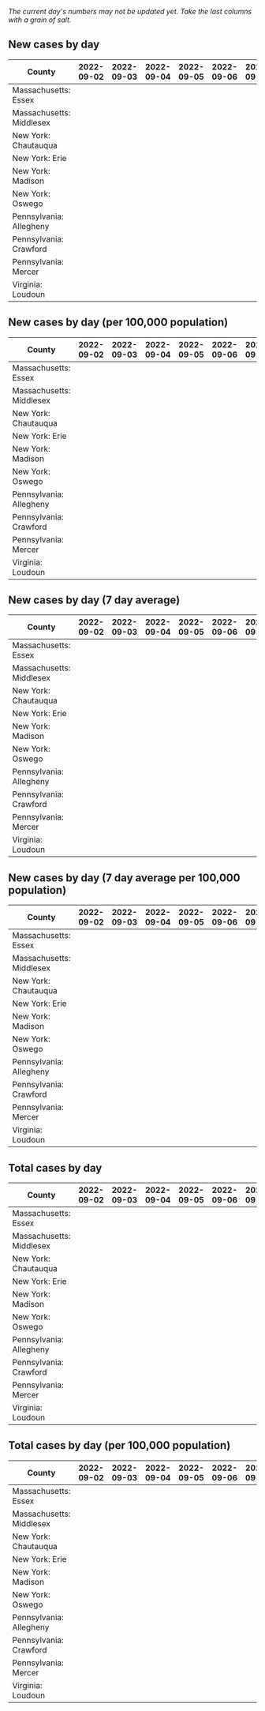 _The current day's numbers may not be updated yet. Take the last columns with a grain of salt._
## New cases by day

| County | 2022-09-02 | 2022-09-03 | 2022-09-04 | 2022-09-05 | 2022-09-06 | 2022-09-07 | 2022-09-08 |
| --- | --- | --- | --- | --- | --- | --- | --- |
| Massachusetts: Essex |  |  |  |  |  |  |  |
| Massachusetts: Middlesex |  |  |  |  |  |  |  |
| New York: Chautauqua |  |  |  |  |  |  |  |
| New York: Erie |  |  |  |  |  |  |  |
| New York: Madison |  |  |  |  |  |  |  |
| New York: Oswego |  |  |  |  |  |  |  |
| Pennsylvania: Allegheny |  |  |  |  |  |  |  |
| Pennsylvania: Crawford |  |  |  |  |  |  |  |
| Pennsylvania: Mercer |  |  |  |  |  |  |  |
| Virginia: Loudoun |  |  |  |  |  |  |  |

## New cases by day (per 100,000 population)

| County | 2022-09-02 | 2022-09-03 | 2022-09-04 | 2022-09-05 | 2022-09-06 | 2022-09-07 | 2022-09-08 |
| --- | --- | --- | --- | --- | --- | --- | --- |
| Massachusetts: Essex |  |  |  |  |  |  |  |
| Massachusetts: Middlesex |  |  |  |  |  |  |  |
| New York: Chautauqua |  |  |  |  |  |  |  |
| New York: Erie |  |  |  |  |  |  |  |
| New York: Madison |  |  |  |  |  |  |  |
| New York: Oswego |  |  |  |  |  |  |  |
| Pennsylvania: Allegheny |  |  |  |  |  |  |  |
| Pennsylvania: Crawford |  |  |  |  |  |  |  |
| Pennsylvania: Mercer |  |  |  |  |  |  |  |
| Virginia: Loudoun |  |  |  |  |  |  |  |

## New cases by day (7 day average)

| County | 2022-09-02 | 2022-09-03 | 2022-09-04 | 2022-09-05 | 2022-09-06 | 2022-09-07 | 2022-09-08 |
| --- | --- | --- | --- | --- | --- | --- | --- |
| Massachusetts: Essex |  |  |  |  |  |  |  |
| Massachusetts: Middlesex |  |  |  |  |  |  |  |
| New York: Chautauqua |  |  |  |  |  |  |  |
| New York: Erie |  |  |  |  |  |  |  |
| New York: Madison |  |  |  |  |  |  |  |
| New York: Oswego |  |  |  |  |  |  |  |
| Pennsylvania: Allegheny |  |  |  |  |  |  |  |
| Pennsylvania: Crawford |  |  |  |  |  |  |  |
| Pennsylvania: Mercer |  |  |  |  |  |  |  |
| Virginia: Loudoun |  |  |  |  |  |  |  |

## New cases by day (7 day average per 100,000 population)

| County | 2022-09-02 | 2022-09-03 | 2022-09-04 | 2022-09-05 | 2022-09-06 | 2022-09-07 | 2022-09-08 |
| --- | --- | --- | --- | --- | --- | --- | --- |
| Massachusetts: Essex |  |  |  |  |  |  |  |
| Massachusetts: Middlesex |  |  |  |  |  |  |  |
| New York: Chautauqua |  |  |  |  |  |  |  |
| New York: Erie |  |  |  |  |  |  |  |
| New York: Madison |  |  |  |  |  |  |  |
| New York: Oswego |  |  |  |  |  |  |  |
| Pennsylvania: Allegheny |  |  |  |  |  |  |  |
| Pennsylvania: Crawford |  |  |  |  |  |  |  |
| Pennsylvania: Mercer |  |  |  |  |  |  |  |
| Virginia: Loudoun |  |  |  |  |  |  |  |

## Total cases by day

| County | 2022-09-02 | 2022-09-03 | 2022-09-04 | 2022-09-05 | 2022-09-06 | 2022-09-07 | 2022-09-08 |
| --- | --- | --- | --- | --- | --- | --- | --- |
| Massachusetts: Essex |  |  |  |  |  |  | 235088 |
| Massachusetts: Middlesex |  |  |  |  |  |  | 398518 |
| New York: Chautauqua |  |  |  |  |  |  | 27109 |
| New York: Erie |  |  |  |  |  |  | 247859 |
| New York: Madison |  |  |  |  |  |  | 15355 |
| New York: Oswego |  |  |  |  |  |  | 31101 |
| Pennsylvania: Allegheny |  |  |  |  |  |  | 313327 |
| Pennsylvania: Crawford |  |  |  |  |  |  | 22368 |
| Pennsylvania: Mercer |  |  |  |  |  |  | 26162 |
| Virginia: Loudoun |  |  |  |  |  |  | 87216 |

## Total cases by day (per 100,000 population)

| County | 2022-09-02 | 2022-09-03 | 2022-09-04 | 2022-09-05 | 2022-09-06 | 2022-09-07 | 2022-09-08 |
| --- | --- | --- | --- | --- | --- | --- | --- |
| Massachusetts: Essex |  |  |  |  |  |  | 29794.4 |
| Massachusetts: Middlesex |  |  |  |  |  |  | 24726.6 |
| New York: Chautauqua |  |  |  |  |  |  | 21362.0 |
| New York: Erie |  |  |  |  |  |  | 26979.3 |
| New York: Madison |  |  |  |  |  |  | 21644.7 |
| New York: Oswego |  |  |  |  |  |  | 25469.9 |
| Pennsylvania: Allegheny |  |  |  |  |  |  | 25766.1 |
| Pennsylvania: Crawford |  |  |  |  |  |  | 26430.7 |
| Pennsylvania: Mercer |  |  |  |  |  |  | 23908.8 |
| Virginia: Loudoun |  |  |  |  |  |  | 21090.2 |

